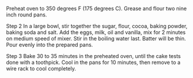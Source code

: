 Preheat oven to 350 degrees F (175 degrees C). Grease and flour two nine inch round pans.

 Step 2
In a large bowl, stir together the sugar, flour, cocoa, baking powder, baking soda and salt. Add the eggs, milk, oil and vanilla, mix for 2 minutes on medium speed of mixer. Stir in the boiling water last. Batter will be thin. Pour evenly into the prepared pans.

 Step 3
Bake 30 to 35 minutes in the preheated oven, until the cake tests done with a toothpick. Cool in the pans for 10 minutes, then remove to a wire rack to cool completely.